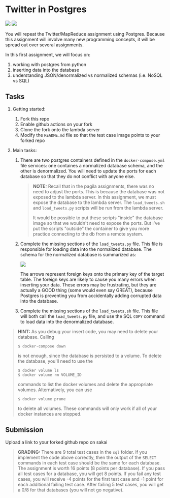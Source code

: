 # Twitter in Postgres
[![](https://github.com/ben-smith23/twitter_postgres/workflows/tests_denormalized/badge.svg)](https://github.com/ben-smith23/twitter_postgres/actions?query=workflow%3Atests)
[![](https://github.com/ben-smith23/twitter_postgres/workflows/tests_normalized/badge.svg)](https://github.com/ben-smith23/twitter_postgres/actions?query=workflow%3Atests)

You will repeat the Twitter/MapReduce assignment using Postgres.
Because this assignment will involve many new programming concepts,
it will be spread out over several assignments.

In this first assignment, we will focus on:
1. working with postgres from python
1. inserting data into the database
1. understanding JSON/denormalized vs normalized schemas (i.e. NoSQL vs SQL)

## Tasks

1. Getting started:

    1. Fork this repo
    1. Enable github actions on your fork
    1. Clone the fork onto the lambda server
    1. Modify the `README.md` file so that the test case image points to your forked repo

1. Main tasks:

    1. There are two postgres containers defined in the `docker-compose.yml` file services:
       one containes a normalized database schema, and the other is denormalized.
       You will need to update the ports for each database so that they do not conflict with anyone else.

       > **NOTE:**
       > Recall that in the pagila assignments, there was no need to adjust the ports.
       > This is because the database was not exposed to the lambda server.
       > In this assignment, we must expose the database to the lambda server.
       > The `load_tweets.sh` and `load_tweets.py` scripts will be run from the lambda server.
       >
       > It would be possible to put these scripts "inside" the database image so that we wouldn't need to expose the ports.
       > But I've put the scripts "outside" the container to give you more practice connecting to the db from a remote system.

    1. Complete the missing sections of the `load_tweets.py` file.
       This file is responsible for loading data into the normalized database.
       The schema for the normalized database is summarized as:

       <img src=twitter_schema.png />

       The arrows represent foreign keys onto the primary key of the target table.
       The foreign keys are likely to cause you many errors when inserting your data.
       These errors may be frustrating,
       but they are actually a GOOD thing (some would even say GREAT),
       because Postgres is preventing you from accidentally adding corrupted data into the database.

    1. Complete the missing sections of the `load_tweets.sh` file.
       This file will both call the `load_tweets.py` file,
       and use the SQL `COPY` command to load data into the denormalized database.

> **HINT:**
> As you debug your insert code, you may need to delete your database.
> Calling
> ```
> $ docker-compose down
> ```
> is not enough, since the database is persisted to a volume.
> To delete the database,
> you'll need to use the
> ```
> $ docker volume ls
> $ docker volume rm VOLUME_ID
> ```
> commands to list the docker volumes and delete the appropriate volumes.
> Alternatively, you can use
> ```
> $ docker volume prune
> ```
> to delete all volumes.
> These commands will only work if all of your docker instances are stopped.

## Submission

Upload a link to your forked github repo on sakai

> **GRADING:**
> There are 9 total test cases in the `sql` folder.
> If you implement the code above correctly,
> then the output of the `SELECT` commands in each test case should be the same for each database.
> The assignment is worth 16 points (8 points per database).
> If you pass all test cases for a database, you will get 8 points.
> If you fail any test cases, you will receive -4 points for the first test case and -1 point for each additional failing test case.
> After failing 5 test cases, you will get a 0/8 for that databases (you will not go negative).

